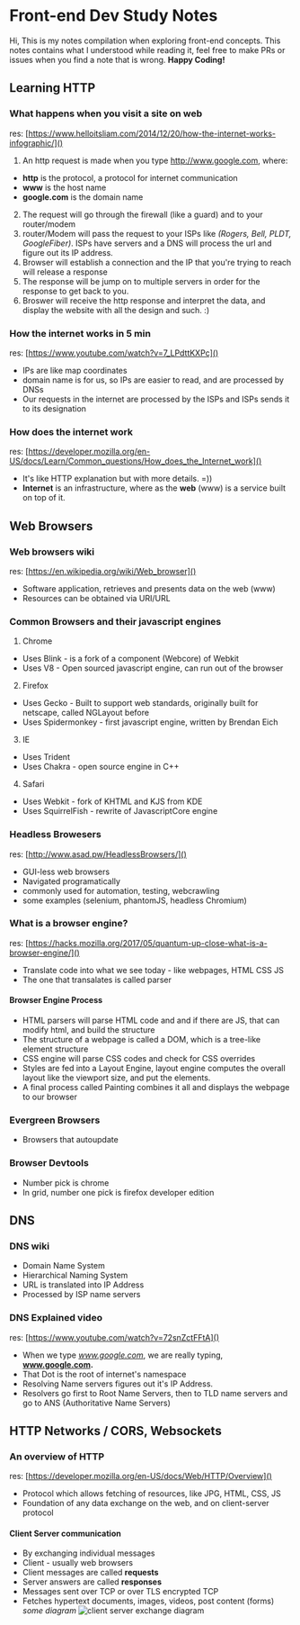 # Front-end Dev Study Notes

Hi, This is my notes compilation when exploring front-end concepts. This notes contains what I understood while reading it, feel free to make PRs or issues when you find a note that is wrong. **Happy Coding!**

## Learning HTTP

### What happens when you visit a site on web
res: [https://www.helloitsliam.com/2014/12/20/how-the-internet-works-infographic/]()

1. An http request is made when you type http://www.google.com, where:
  * **http** is the protocol, a protocol for internet communication
  * **www** is the host name
  * **google.com** is the domain name
2. The request will go through the firewall (like a guard) and to your router/modem
3. router/Modem will pass the request to your ISPs like _(Rogers, Bell, PLDT, GoogleFiber)_. ISPs have servers and a DNS will process the url and figure out its IP address.
4. Browser will establish a connection and the IP that you're trying to reach will release a response
5. The response will be jump on to multiple servers in order for the response to get back to you.
6. Broswer will receive the http response and interpret the data, and display the website with all the design and such. :)

### How the internet works in 5 min
res: [https://www.youtube.com/watch?v=7_LPdttKXPc]()
* IPs are like map coordinates
* domain name is for us, so IPs are easier to read, and are processed by DNSs 
* Our requests in the internet are processed by the ISPs and ISPs sends it to its designation

### How does the internet work
res: [https://developer.mozilla.org/en-US/docs/Learn/Common_questions/How_does_the_Internet_work]()
* It's like HTTP explanation but with more details. =))
* **Internet** is an infrastructure, where as the **web** (www) is a service built on top of it.

## Web Browsers

### Web browsers wiki
res: [https://en.wikipedia.org/wiki/Web_browser]()
* Software application, retrieves and presents data on the web (www)
* Resources can be obtained via URI/URL

### Common Browsers and their javascript engines
1. Chrome
  * Uses Blink - is a fork of a component (Webcore) of Webkit 
  * Uses V8 - Open sourced javascript engine, can run out of the browser

2. Firefox
  * Uses Gecko - Built to support web standards, originally built for netscape, called NGLayout before
  * Uses Spidermonkey - first javascript engine, written by Brendan Eich

3. IE
  * Uses Trident
  * Uses Chakra - open source engine in C++

4. Safari
  * Uses Webkit - fork of KHTML and KJS from KDE
  * Uses SquirrelFish - rewrite of JavascriptCore engine

### Headless Browesers
res: [http://www.asad.pw/HeadlessBrowsers/]()
* GUI-less web browsers
* Navigated programatically
* commonly used for automation, testing, webcrawling
* some examples (selenium, phantomJS, headless Chromium)

### What is a browser engine? 
res: [https://hacks.mozilla.org/2017/05/quantum-up-close-what-is-a-browser-engine/]()
* Translate code into what we see today - like webpages, HTML CSS JS 
* The one that transalates is called parser

#### Browser Engine Process
* HTML parsers will parse HTML code and and if there are JS, that can modify html, and build the structure
* The structure of a webpage is called a DOM, which is a tree-like element structure
* CSS engine will parse CSS codes and check for CSS overrides
* Styles are fed into a Layout Engine, layout engine computes the overall layout like the viewport size, and put the elements.
* A final process called Painting combines it all and displays the webpage to our browser

### Evergreen Browsers
* Browsers that autoupdate

### Browser Devtools
* Number pick is chrome
* In grid, number one pick is firefox developer edition

## DNS

### DNS wiki
* Domain Name System
* Hierarchical Naming System
* URL is translated into IP Address
* Processed by ISP name servers

### DNS Explained video
res: [https://www.youtube.com/watch?v=72snZctFFtA]()

* When we type _www.google.com_, we are really typing, **www.google.com.**
* That Dot is the root of internet's namespace
* Resolving Name servers figures out it's IP Address.
* Resolvers go first to Root Name Servers, then to TLD name servers and go to ANS (Authoritative Name Servers)

## HTTP Networks / CORS, Websockets

### An overview of HTTP
res: [https://developer.mozilla.org/en-US/docs/Web/HTTP/Overview]()

* Protocol which allows fetching of resources, like JPG, HTML, CSS, JS
* Foundation of any data exchange on the web, and on client-server protocol

#### Client Server communication
* By exchanging individual messages
* Client - usually web browsers
* Client messages are called **requests**
* Server answers are called **responses**
* Messages sent over TCP or over TLS encrypted TCP
* Fetches hypertext documents, images, videos, post content (forms)
_some diagram_
![client server exchange diagram](https://mdn.mozillademos.org/files/13673/HTTP%20&%20layers.png)